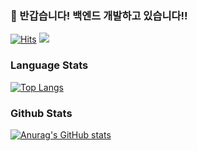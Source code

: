 ### 👋  반갑습니다! 백엔드 개발하고 있습니다!!

[![Hits](https://hits.seeyoufarm.com/api/count/incr/badge.svg?url=https%3A%2F%2Fgithub.com%2Fe-build&count_bg=%2379C83D&title_bg=%23555555&icon=&icon_color=%23E7E7E7&title=hits&edge_flat=false)](https://hits.seeyoufarm.com)
<a href="https://donggeol92.oopy.io/"><img src="https://img.shields.io/badge/Notion-3DDC84?style=flat-square&logo=Blogger&logoColor=blue"/></a>



### Language Stats
[![Top Langs](https://github-readme-stats.vercel.app/api/top-langs/?username=e-build)](https://github.com/e-build/github-readme-stats)

### Github Stats
[![Anurag's GitHub stats](https://github-readme-stats.vercel.app/api?username=e-build&show_icons=true&theme=buefy)](https://github.com/e-build/github-readme-stats)
